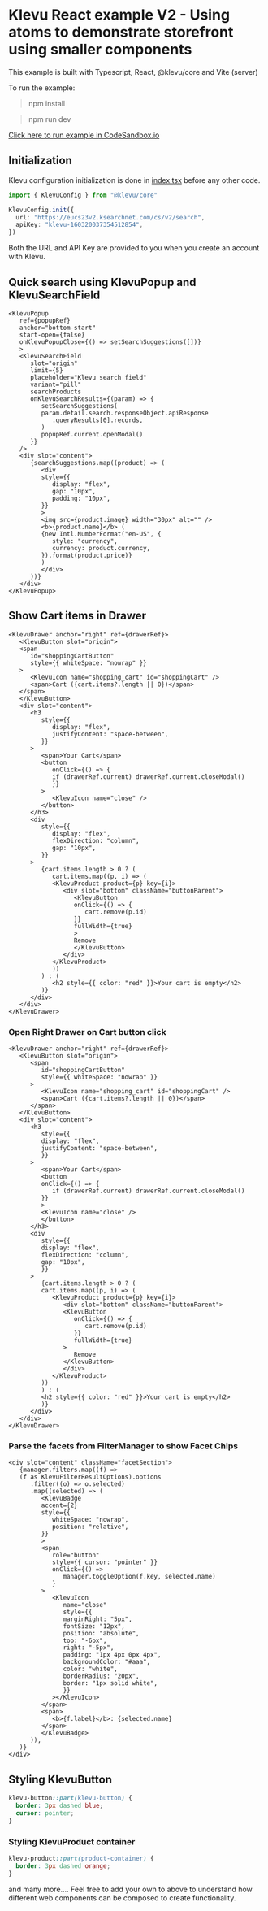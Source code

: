 # Klevu React example V2 - Using atoms to demonstrate storefront using smaller components

This example is built with Typescript, React, @klevu/core and Vite (server)

To run the example:

> npm install

> npm run dev

[Click here to run example in CodeSandbox.io](https://codesandbox.io/s/github/klevultd/frontend-sdk/tree/master/examples/react-klevu-ui-v2)

## Initialization

Klevu configuration initialization is done in [index.tsx](./src/index.tsx) before any other code.

```ts
import { KlevuConfig } from "@klevu/core"

KlevuConfig.init({
  url: "https://eucs23v2.ksearchnet.com/cs/v2/search",
  apiKey: "klevu-160320037354512854",
})
```

Both the URL and API Key are provided to you when you create an account with Klevu.

## Quick search using KlevuPopup and KlevuSearchField

```react
<KlevuPopup
   ref={popupRef}
   anchor="bottom-start"
   start-open={false}
   onKlevuPopupClose={() => setSearchSuggestions([])}
   >
   <KlevuSearchField
      slot="origin"
      limit={5}
      placeholder="Klevu search field"
      variant="pill"
      searchProducts
      onKlevuSearchResults={(param) => {
         setSearchSuggestions(
         param.detail.search.responseObject.apiResponse
            .queryResults[0].records,
         )
         popupRef.current.openModal()
      }}
   />
   <div slot="content">
      {searchSuggestions.map((product) => (
         <div
         style={{
            display: "flex",
            gap: "10px",
            padding: "10px",
         }}
         >
         <img src={product.image} width="30px" alt="" />
         <b>{product.name}</b> (
         {new Intl.NumberFormat("en-US", {
            style: "currency",
            currency: product.currency,
         }).format(product.price)}
         )
         </div>
      ))}
   </div>
</KlevuPopup>
```

## Show Cart items in Drawer

```react
<KlevuDrawer anchor="right" ref={drawerRef}>
   <KlevuButton slot="origin">
   <span
      id="shoppingCartButton"
      style={{ whiteSpace: "nowrap" }}
   >
      <KlevuIcon name="shopping_cart" id="shoppingCart" />
      <span>Cart ({cart.items?.length || 0})</span>
   </span>
   </KlevuButton>
   <div slot="content">
      <h3
         style={{
            display: "flex",
            justifyContent: "space-between",
         }}
      >
         <span>Your Cart</span>
         <button
            onClick={() => {
            if (drawerRef.current) drawerRef.current.closeModal()
            }}
         >
            <KlevuIcon name="close" />
         </button>
      </h3>
      <div
         style={{
            display: "flex",
            flexDirection: "column",
            gap: "10px",
         }}
      >
         {cart.items.length > 0 ? (
            cart.items.map((p, i) => (
            <KlevuProduct product={p} key={i}>
               <div slot="bottom" className="buttonParent">
                  <KlevuButton
                  onClick={() => {
                     cart.remove(p.id)
                  }}
                  fullWidth={true}
                  >
                  Remove
                  </KlevuButton>
               </div>
            </KlevuProduct>
            ))
         ) : (
            <h2 style={{ color: "red" }}>Your cart is empty</h2>
         )}
      </div>
   </div>
</KlevuDrawer>
```

### Open Right Drawer on Cart button click

```react
<KlevuDrawer anchor="right" ref={drawerRef}>
   <KlevuButton slot="origin">
      <span
         id="shoppingCartButton"
         style={{ whiteSpace: "nowrap" }}
      >
         <KlevuIcon name="shopping_cart" id="shoppingCart" />
         <span>Cart ({cart.items?.length || 0})</span>
      </span>
   </KlevuButton>
   <div slot="content">
      <h3
         style={{
         display: "flex",
         justifyContent: "space-between",
         }}
      >
         <span>Your Cart</span>
         <button
         onClick={() => {
            if (drawerRef.current) drawerRef.current.closeModal()
         }}
         >
         <KlevuIcon name="close" />
         </button>
      </h3>
      <div
         style={{
         display: "flex",
         flexDirection: "column",
         gap: "10px",
         }}
      >
         {cart.items.length > 0 ? (
         cart.items.map((p, i) => (
            <KlevuProduct product={p} key={i}>
               <div slot="bottom" className="buttonParent">
               <KlevuButton
                  onClick={() => {
                     cart.remove(p.id)
                  }}
                  fullWidth={true}
               >
                  Remove
               </KlevuButton>
               </div>
            </KlevuProduct>
         ))
         ) : (
         <h2 style={{ color: "red" }}>Your cart is empty</h2>
         )}
      </div>
   </div>
</KlevuDrawer>
```

### Parse the facets from FilterManager to show Facet Chips

```react
<div slot="content" className="facetSection">
   {manager.filters.map((f) =>
   (f as KlevuFilterResultOptions).options
      .filter((o) => o.selected)
      .map((selected) => (
         <KlevuBadge
         accent={2}
         style={{
            whiteSpace: "nowrap",
            position: "relative",
         }}
         >
         <span
            role="button"
            style={{ cursor: "pointer" }}
            onClick={() =>
               manager.toggleOption(f.key, selected.name)
            }
         >
            <KlevuIcon
               name="close"
               style={{
               marginRight: "5px",
               fontSize: "12px",
               position: "absolute",
               top: "-6px",
               right: "-5px",
               padding: "1px 4px 0px 4px",
               backgroundColor: "#aaa",
               color: "white",
               borderRadius: "20px",
               border: "1px solid white",
               }}
            ></KlevuIcon>
         </span>
         <span>
            <b>{f.label}</b>: {selected.name}
         </span>
         </KlevuBadge>
      )),
   )}
</div>
```

## Styling KlevuButton

```css
klevu-button::part(klevu-button) {
  border: 3px dashed blue;
  cursor: pointer;
}
```

### Styling KlevuProduct container

```css
klevu-product::part(product-container) {
  border: 3px dashed orange;
}
```

and many more....
Feel free to add your own to above to understand how different web components can be composed to create functionality.
